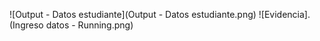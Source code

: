 ![Output - Datos estudiante](Output - Datos estudiante.png)
![Evidencia].(Ingreso datos - Running.png)
